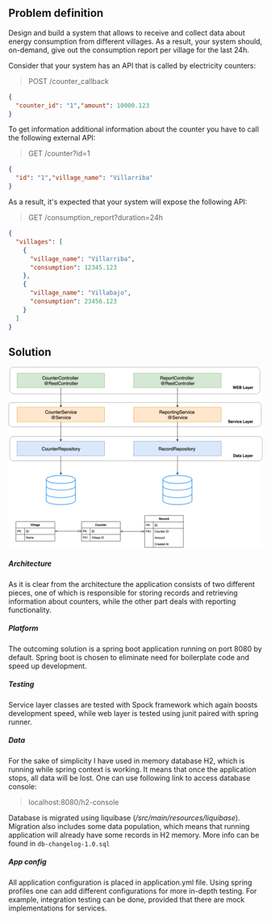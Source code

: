 ## Problem definition
Design and build a system that allows to receive and collect data about energy consumption from different villages. As a result, your system should, on-demand, give out the consumption report per village for the last 24h.

Consider that your system has an API that is called by electricity counters:

> POST /counter_callback
```json
{
  "counter_id": "1","amount": 10000.123
} 
```

To get information additional information about the counter you have to call the following external API:

> GET /counter?id=1
```json
{
  "id": "1","village_name": "Villarriba"
}
```

As a result, it's expected that your system will expose the following API:

> GET /consumption_report?duration=24h
```json
{
  "villages": [
    {
      "village_name": "Villarriba",
      "consumption": 12345.123
    },
    {
      "village_name": "Villabajo",
      "consumption": 23456.123
    }
  ]
}
```

## Solution 

![Architecture](/assets/Zenhomes.png)
##### Architecture
As it is clear from the architecture the application consists of two different pieces, one of which is responsible for storing records and retrieving information about counters, while the other part deals with reporting functionality.
##### Platform 
The outcoming solution is a spring boot application running on port 8080 by default. 
Spring boot is chosen to eliminate need for boilerplate code and speed up development. 
##### Testing
Service layer classes are tested with Spock framework which again boosts development speed, while web layer is tested using junit paired with spring runner.     
##### Data
For the sake of simplicity I have used in memory database H2, which is running while spring context is working. It means that once the application stops, all data will be lost. 
One can use following link to access database console: 
> localhost:8080/h2-console 

Database is migrated using liquibase (*/src/main/resources/liquibase*). Migration also includes some data population, which means that running application will already have some records in H2 memory. 
More info can be found in `db-changelog-1.0.sql`

##### App config
All application configuration is placed in application.yml file. Using spring profiles one can add different configurations for more in-depth testing. For example, integration testing can be done, provided that there are mock implementations for services. 